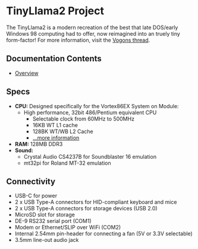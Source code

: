 # TinyLlama2 Project

The TinyLlama2 is a modern recreation of the best that late DOS/early Windows 98 computing had to offer, now reimagined into an truely tiny form-factor! For more information, visit the [Vogons thread][vogons-thread].

## Documentation Contents
- [Overview](https://github.com/eivindbohler/tinyllama2/blob/main/README.md)

## Specs
- **CPU:** Designed specifically for the Vortex86EX System on Module:
    - High performance, 32bit 486/Pentium equivalent CPU
        - Selectable clock from 60MHz to 500MHz
        - 16KB WT L1 cache
        - 128BK WT/WB L2 Cache
        - [...more information](https://www.vortex86.com/products/Vortex86EX)
- **RAM:** 128MB DDR3
- **Sound:** 
    - Crystal Audio CS4237B for Soundblaster 16 emulation
    - mt32pi for Roland MT-32 emulation

## Connectivity
- USB-C for power
- 2 x USB Type-A connectors for HID-compliant keyboard and mice
- 2 x USB Type-A connectors for storage devices (USB 2.0)
- MicroSD slot for storage
- DE-9 RS232 serial port (COM1)
- Modem or Ethernet/SLIP over WiFi (COM2)
- Internal 2.54mm pin-header for connecting a fan (5V or 3.3V selectable)
- 3.5mm line-out audio jack

[vogons-thread]: https://www.vogons.org/viewtopic.php?f=25&t=84880
[mt32-pi]: https://github.com/dwhinham/mt32-pi